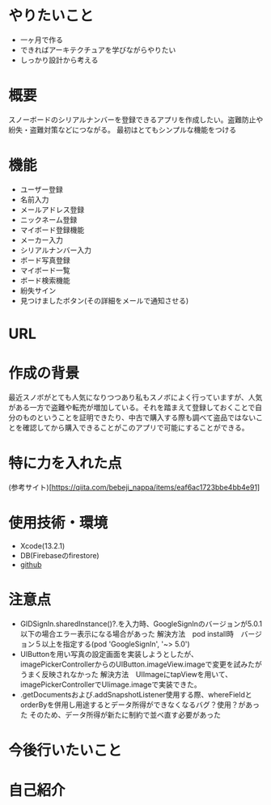 # やりたいこと
* 一ヶ月で作る
* できればアーキテクチュアを学びながらやりたい
* しっかり設計から考える

# 概要
スノーボードのシリアルナンバーを登録できるアプリを作成したい。盗難防止や紛失・盗難対策などにつながる。
最初はとてもシンプルな機能をつける

# 機能
* ユーザー登録
 * 名前入力
 * メールアドレス登録
 * ニックネーム登録
* マイボード登録機能
 * メーカー入力
 * シリアルナンバー入力
 * ボード写真登録
* マイボード一覧
* ボード検索機能
* 紛失サイン
* 見つけましたボタン(その詳細をメールで通知させる)



# URL

# 作成の背景
最近スノボがとても人気になりつつあり私もスノボによく行っていますが、人気がある一方で盗難や転売が増加している。それを踏まえて登録しておくことで自分のものということを証明できたり、中古で購入する際も調べて盗品ではないことを確認してから購入できることがこのアプリで可能にすることができる。


# 特に力を入れた点
(参考サイト)[https://qiita.com/bebeji_nappa/items/eaf6ac1723bbe4bb4e91]

# 使用技術・環境
* Xcode(13.2.1)
* DB(Firebaseのfirestore)
* [github](https://github.com/ryoma115/Swift-register-snowboard-serial-number)

# 注意点
* GIDSignIn.sharedInstance()?.を入力時、GoogleSignInのバージョンが5.0.1以下の場合エラー表示になる場合があった
解決方法　pod install時　バージョン５以上を指定する(pod 'GoogleSignIn', '~> 5.0')
* UIButtonを用い写真の設定画面を実装しようとしたが、imagePickerControllerからのUIButton.imageView.imageで変更を試みたがうまく反映されなかった
解決方法　UIImageにtapViewを用いて、imagePickerControllerでUIimage.imageで実装できた。
* .getDocumentsおよび.addSnapshotListener使用する際、whereFieldとorderByを併用し用途するとデータ所得ができなくなるバグ？使用？があった
そのため、データ所得が新たに制約で並べ直す必要があった
# 今後行いたいこと

# 自己紹介
